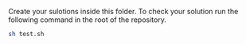Create your sulotions inside this folder.
To check your solution run the following command in the root of the repository.

```bash
sh test.sh 
```